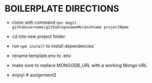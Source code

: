 # BOILERPLATE DIRECTIONS

- clone with command `npx degit githubusername/githubreponame#branchname projectName`

- cd into new project folder

- run `npm install` to install dependencies

- rename template.env to .env

- make sure to replace MONGODB_URL with a working Mongo URL

- enjoy!
#   a s s i g n m e n t 2  
 